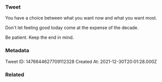 ### Tweet
You have a choice between what you want now and what you want most.

Don't let feeling good today come at the expense of the decade. 

Be patient. Keep the end in mind.

### Metadata
Tweet ID: 1476644627709112328
Created At: 2021-12-30T20:01:28.000Z

### Related

